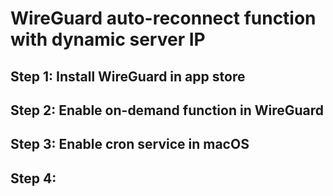 # WireGuard auto-reconnect function with dynamic server IP

## Step 1: Install WireGuard in app store
## Step 2: Enable on-demand function in WireGuard
## Step 3: Enable cron service in macOS
## Step 4:
